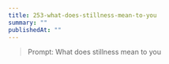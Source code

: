 ```yaml
---
title: 253-what-does-stillness-mean-to-you
summary: ""
publishedAt: ""
---
```


> Prompt: What does stillness mean to you

